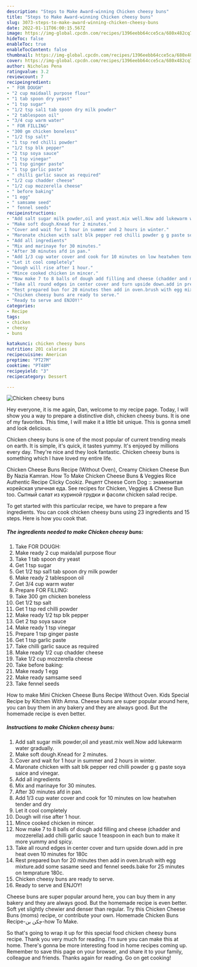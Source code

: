 ```yaml
---
description: "Steps to Make Award-winning Chicken cheesy buns"
title: "Steps to Make Award-winning Chicken cheesy buns"
slug: 3073-steps-to-make-award-winning-chicken-cheesy-buns
date: 2022-01-11T06:00:15.567Z
image: https://img-global.cpcdn.com/recipes/1396eebb64cce5ca/680x482cq70/chicken-cheesy-buns-recipe-main-photo.jpg
hideToc: false
enableToc: true
enableTocContent: false
thumbnail: https://img-global.cpcdn.com/recipes/1396eebb64cce5ca/680x482cq70/chicken-cheesy-buns-recipe-main-photo.jpg
cover: https://img-global.cpcdn.com/recipes/1396eebb64cce5ca/680x482cq70/chicken-cheesy-buns-recipe-main-photo.jpg
author: Nicholas Pena
ratingvalue: 3.2
reviewcount: 7
recipeingredient:
- " FOR DOUGH"
- "2 cup maidaall purpose flour"
- "1 tab spoon dry yeast"
- "1 tsp sugar"
- "1/2 tsp sal1 tab spoon dry milk powder"
- "2 tablespoon oil"
- "3/4 cup warm water"
- " FOR FILLING"
- "300 gm chicken boneless"
- "1/2 tsp salt"
- "1 tsp red chilli powder"
- "1/2 tsp blk pepper"
- "2 tsp soya sauce"
- "1 tsp vinegar"
- "1 tsp ginger paste"
- "1 tsp garlic paste"
- " chilli garlic sauce as required"
- "1/2 cup chadder cheese"
- "1/2 cup mozzerella cheese"
- " before baking"
- "1 egg"
- " samsame seed"
- " fennel seeds"
recipeinstructions:
- "Add salt sugar milk powder,oil and yeast.mix well.Now add lukewarm water gradually."
- "Make soft dough.Knead for 2 minutes."
- "Cover and wait for 1 hour in summer and 2 hours in winter."
- "Maronate chicken with salt blk pepper red chilli powder g g paste soya saice and vinegar."
- "Add all ingredients"
- "Mix and marinaye for 30 minutes."
- "After 30 minutes afd in pan."
- "Add 1/3 cup water cover and cook for 10 minutes on low heatwhen tender and dry"
- "Let it cool completely"
- "Dough will rise after 1 hour."
- "Mince cooked chicken in mincer."
- "Now make 7 to 8 balls of dough add filling and cheese (chadder and mozzerella).add chilli garlic sauce 1 teaspoon in each bun to make it more yummy and spicy."
- "Take all round edges in center cover and turn upside down.add in pre heat oven 10 minutes for 180c"
- "Rest prepared bun for 20 minutes then add in oven.brush with egg mixture.add some sasame seed and fennel seeds.bake for 25 minutes on temprature 180c."
- "Chicken cheesy buns are ready to serve."
- "Ready to serve and ENJOY!"
categories:
- Recipe
tags:
- chicken
- cheesy
- buns

katakunci: chicken cheesy buns 
nutrition: 201 calories
recipecuisine: American
preptime: "PT27M"
cooktime: "PT48M"
recipeyield: "3"
recipecategory: Dessert

---
```



![Chicken cheesy buns](https://img-global.cpcdn.com/recipes/1396eebb64cce5ca/680x482cq70/chicken-cheesy-buns-recipe-main-photo.jpg)

Hey everyone, it is me again, Dan, welcome to my recipe page. Today, I will show you a way to prepare a distinctive dish, chicken cheesy buns. It is one of my favorites. This time, I will make it a little bit unique. This is gonna smell and look delicious.

Chicken cheesy buns is one of the most popular of current trending meals on earth. It is simple, it's quick, it tastes yummy. It's enjoyed by millions every day. They're nice and they look fantastic. Chicken cheesy buns is something which I have loved my entire life.

Chicken Cheese Buns Recipe (Without Oven), Creamy Chicken Cheese Bun By Nazia Kamran. How To Make Chicken Cheese Buns &amp; Veggies Rice Authentic Recipe Clicky Cookiz. Рецепт Cheese Corn Dog :: знаменитая корейская уличная еда. See recipes for Chicken, Veggies &amp; Cheese Bun too. Сытный салат из куриной грудки и фасоли chicken salad recipe.


To get started with this particular recipe, we have to prepare a few ingredients. You can cook chicken cheesy buns using 23 ingredients and 15 steps. Here is how you cook that.

<!--inarticleads1-->

##### The ingredients needed to make Chicken cheesy buns:

1. Take  FOR DOUGH:
1. Make ready 2 cup maida/all purpose flour
1. Take 1 tab spoon dry yeast
1. Get 1 tsp sugar
1. Get 1/2 tsp sal1 tab spoon dry milk powder
1. Make ready 2 tablespoon oil
1. Get 3/4 cup warm water
1. Prepare  FOR FILLING:
1. Take 300 gm chicken boneless
1. Get 1/2 tsp salt
1. Get 1 tsp red chilli powder
1. Make ready 1/2 tsp blk pepper
1. Get 2 tsp soya sauce
1. Make ready 1 tsp vinegar
1. Prepare 1 tsp ginger paste
1. Get 1 tsp garlic paste
1. Take  chilli garlic sauce as required
1. Make ready 1/2 cup chadder cheese
1. Take 1/2 cup mozzerella cheese
1. Take  before baking:
1. Make ready 1 egg
1. Make ready  samsame seed
1. Take  fennel seeds


How to make Mini Chicken Cheese Buns Recipe Without Oven. Kids Special Recipe by Kitchen With Amna. Cheese buns are super popular around here, you can buy them in any bakery and they are always good. But the homemade recipe is even better. 

<!--inarticleads2-->

##### Instructions to make Chicken cheesy buns:

1. Add salt sugar milk powder,oil and yeast.mix well.Now add lukewarm water gradually.
1. Make soft dough.Knead for 2 minutes.
1. Cover and wait for 1 hour in summer and 2 hours in winter.
1. Maronate chicken with salt blk pepper red chilli powder g g paste soya saice and vinegar.
1. Add all ingredients
1. Mix and marinaye for 30 minutes.
1. After 30 minutes afd in pan.
1. Add 1/3 cup water cover and cook for 10 minutes on low heatwhen tender and dry
1. Let it cool completely
1. Dough will rise after 1 hour.
1. Mince cooked chicken in mincer.
1. Now make 7 to 8 balls of dough add filling and cheese (chadder and mozzerella).add chilli garlic sauce 1 teaspoon in each bun to make it more yummy and spicy.
1. Take all round edges in center cover and turn upside down.add in pre heat oven 10 minutes for 180c
1. Rest prepared bun for 20 minutes then add in oven.brush with egg mixture.add some sasame seed and fennel seeds.bake for 25 minutes on temprature 180c.
1. Chicken cheesy buns are ready to serve.
1. Ready to serve and ENJOY!

Cheese buns are super popular around here, you can buy them in any bakery and they are always good. But the homemade recipe is even better. Soft yet slightly chewier and denser than regular. Try this Chicken Cheese Buns (moms) recipe, or contribute your own. Homemade Chicken Buns Recipe-چکن بن-how To Make. 

So that's going to wrap it up for this special food chicken cheesy buns recipe. Thank you very much for reading. I'm sure you can make this at home. There's gonna be more interesting food in home recipes coming up. Remember to save this page on your browser, and share it to your family, colleague and friends. Thanks again for reading. Go on get cooking!
